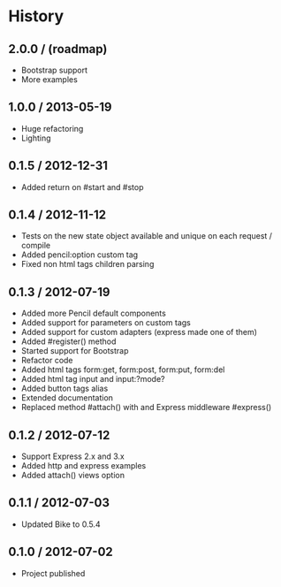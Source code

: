 # History

2.0.0 / (roadmap)
------------------

  * Bootstrap support
  * More examples

1.0.0 / 2013-05-19
------------------

  * Huge refactoring
  * Lighting

0.1.5 / 2012-12-31
------------------

  * Added return on #start and #stop

0.1.4 / 2012-11-12
------------------

  * Tests on the new state object available and unique on each request / compile
  * Added pencil:option custom tag
  * Fixed non html tags children parsing

0.1.3 / 2012-07-19
------------------

  * Added more Pencil default components
  * Added support for parameters on custom tags
  * Added support for custom adapters (express made one of them)
  * Added #register() method
  * Started support for Bootstrap
  * Refactor code
  * Added html tags form:get, form:post, form:put, form:del
  * Added html tag input and input:?mode?
  * Added button tags alias
  * Extended documentation
  * Replaced method #attach() with and Express middleware #express()

0.1.2 / 2012-07-12
------------------

  * Support Express 2.x and 3.x
  * Added http and express examples
  * Added attach() views option

0.1.1 / 2012-07-03
------------------

  * Updated Bike to 0.5.4

0.1.0 / 2012-07-02
------------------

  * Project published
